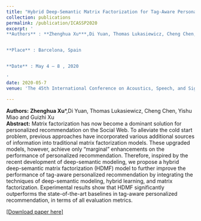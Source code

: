 ```yaml
---
title: "Hybrid Deep-Semantic Matrix Factorization for Tag-Aware Personalized Recommendation"
collection: publications
permalink: /publication/ICASSP2020
excerpt: '
**Authors** : **Zhenghua Xu***,Di Yuan, Thomas Lukasiewicz, Cheng Chen, Yishu Miao and Guizhi Xu.


**Place** : Barcelona, Spain


**Date** : May 4 – 8 , 2020

'
date: 2020-05-7
venue: 'The 45th International Conference on Acoustics, Speech, and Signal Processing (ICASSP), (CCF Rank B)'

---
```

**Authors:** **Zhenghua Xu***,Di Yuan, Thomas Lukasiewicz, Cheng Chen, Yishu Miao and Guizhi Xu  
**Abstract:** Matrix factorization has now become a dominant solution for
personalized recommendation on the Social Web. To alleviate
the cold start problem, previous approaches have incorporated
various additional sources of information into traditional matrix factorization models. These upgraded models, however,
achieve only “marginal” enhancements on the performance
of personalized recommendation. Therefore, inspired by the
recent development of deep-semantic modeling, we propose
a hybrid deep-semantic matrix factorization (HDMF) model
to further improve the performance of tag-aware personalized recommendation by integrating the techniques of deep-semantic modeling, hybrid learning, and matrix factorization.
Experimental results show that HDMF significantly outperforms the state-of-the-art baselines in tag-aware personalized
recommendation, in terms of all evaluation metrics.

[[Download paper here]](http://zhx-hebut.github.io/files/2020_ICASSP'20.pdf)
